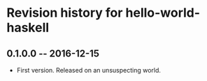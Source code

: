 # Revision history for hello-world-haskell

## 0.1.0.0  -- 2016-12-15

* First version. Released on an unsuspecting world.
